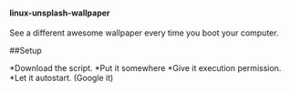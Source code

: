 #### linux-unsplash-wallpaper
See a different awesome wallpaper every time you boot your computer.

##Setup

*Download the script.
*Put it somewhere
*Give it execution permission.
*Let it autostart. (Google it)
